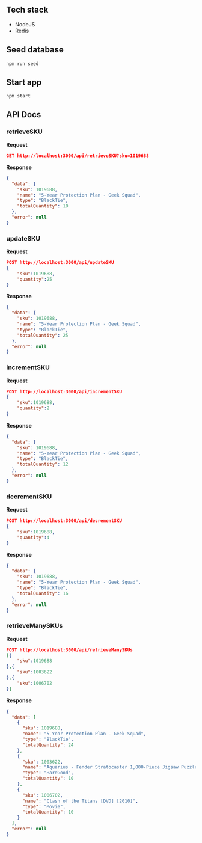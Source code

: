 ## Tech stack

- NodeJS
- Redis

## Seed database

```sh
npm run seed
```

## Start app

```
npm start
```

## API Docs

### retrieveSKU

**Request**

```json
GET http://localhost:3000/api/retrieveSKU?sku=1019688
```

**Response**

```json
{
  "data": {
    "sku": 1019688,
    "name": "5-Year Protection Plan - Geek Squad",
    "type": "BlackTie",
    "totalQuantity": 10
  },
  "error": null
}
```

### updateSKU

**Request**

```json
POST http://localhost:3000/api/updateSKU
{
    "sku":1019688,
    "quantity":25
}
```

**Response**

```json
{
  "data": {
    "sku": 1019688,
    "name": "5-Year Protection Plan - Geek Squad",
    "type": "BlackTie",
    "totalQuantity": 25
  },
  "error": null
}
```

### incrementSKU

**Request**

```json
POST http://localhost:3000/api/incrementSKU
{
    "sku":1019688,
    "quantity":2
}
```

**Response**

```json
{
  "data": {
    "sku": 1019688,
    "name": "5-Year Protection Plan - Geek Squad",
    "type": "BlackTie",
    "totalQuantity": 12
  },
  "error": null
}
```

### decrementSKU

**Request**

```json
POST http://localhost:3000/api/decrementSKU
{
    "sku":1019688,
    "quantity":4
}
```

**Response**

```json
{
  "data": {
    "sku": 1019688,
    "name": "5-Year Protection Plan - Geek Squad",
    "type": "BlackTie",
    "totalQuantity": 16
  },
  "error": null
}
```

### retrieveManySKUs

**Request**

```json
POST http://localhost:3000/api/retrieveManySKUs
[{
    "sku":1019688
},{
    "sku":1003622
},{
    "sku":1006702
}]
```

**Response**

```json
{
  "data": [
    {
      "sku": 1019688,
      "name": "5-Year Protection Plan - Geek Squad",
      "type": "BlackTie",
      "totalQuantity": 24
    },
    {
      "sku": 1003622,
      "name": "Aquarius - Fender Stratocaster 1,000-Piece Jigsaw Puzzle - Black/Red/White/Yellow/Green/Orange/Blue",
      "type": "HardGood",
      "totalQuantity": 10
    },
    {
      "sku": 1006702,
      "name": "Clash of the Titans [DVD] [2010]",
      "type": "Movie",
      "totalQuantity": 10
    }
  ],
  "error": null
}
```
